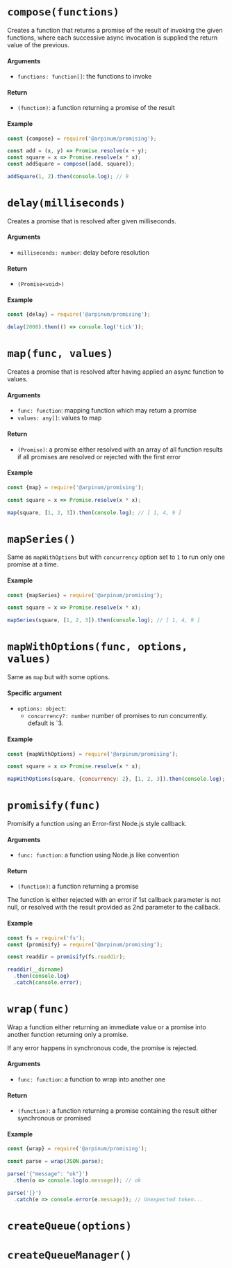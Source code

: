 # `compose(functions)`

Creates a function that returns a promise of the result of invoking the given functions, where each successive async invocation is supplied the return value of the previous.

#### Arguments

* `functions: function[]`: the functions to invoke

#### Return

* `(function)`:  a function returning a promise of the result

#### Example

```javascript
const {compose} = require('@arpinum/promising');

const add = (x, y) => Promise.resolve(x + y);
const square = x => Promise.resolve(x * x);
const addSquare = compose([add, square]);

addSquare(1, 2).then(console.log); // 9
```

# `delay(milliseconds)`

Creates a promise that is resolved after given milliseconds.

#### Arguments

* `milliseconds: number`: delay before resolution

#### Return

* `(Promise<void>)`

#### Example

```javascript
const {delay} = require('@arpinum/promising');

delay(2000).then(() => console.log('tick'));
```

# `map(func, values)`

Creates a promise that is resolved after having applied an async function to values.

#### Arguments

* `func: function`: mapping function which may return a promise
* `values: any[]`: values to map

#### Return

* `(Promise)`: a promise either resolved with an array of all function results if all promises are resolved or rejected with the first error

#### Example

```javascript
const {map} = require('@arpinum/promising');

const square = x => Promise.resolve(x * x);

map(square, [1, 2, 3]).then(console.log); // [ 1, 4, 9 ]
```

# `mapSeries()`

Same as `mapWithOptions` but with `concurrency` option set to `1` to run only one promise at a time.

#### Example

```javascript
const {mapSeries} = require('@arpinum/promising');

const square = x => Promise.resolve(x * x);

mapSeries(square, [1, 2, 3]).then(console.log); // [ 1, 4, 9 ]
```

# `mapWithOptions(func, options, values)`

Same as `map` but with some options.

#### Specific argument

* `options: object`:
  * `concurrency?: number` number of promises to run concurrently. default is `3.

#### Example

```javascript
const {mapWithOptions} = require('@arpinum/promising');

const square = x => Promise.resolve(x * x);

mapWithOptions(square, {concurrency: 2}, [1, 2, 3]).then(console.log); // [ 1, 4, 9 ]
```

# `promisify(func)`

Promisify a function using an Error-first Node.js style callback.

#### Arguments

* `func: function`: a function using Node.js like convention

#### Return

* `(function)`: a function returning a promise

The function is either rejected with an error if 1st callback parameter is not null, or resolved with the result provided as 2nd parameter to the callback.  

#### Example

```javascript
const fs = require('fs');
const {promisify} = require('@arpinum/promising');

const readdir = promisify(fs.readdir);

readdir(__dirname)
  .then(console.log)
  .catch(console.error);
```

# `wrap(func)`

Wrap a function either returning an immediate value or a promise into another function returning only a promise.

If any error happens in synchronous code, the promise is rejected.

#### Arguments

* `func: function`: a function to wrap into another one

#### Return

* `(function)`: a function returning a promise containing the result either synchronous or promised

#### Example

```javascript
const {wrap} = require('@arpinum/promising');

const parse = wrap(JSON.parse);

parse('{"message": "ok"}')
  .then(o => console.log(o.message)); // ok

parse('[}')
  .catch(e => console.error(e.message)); // Unexpected token...
```

# `createQueue(options)`

#  `createQueueManager()`


